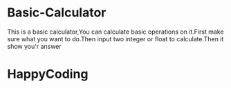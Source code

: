# Basic-Calculator
This is a basic calculator,You can calculate basic operations on it.First make sure what you want to do.Then input two integer or float to calculate.Then it show you'r answer
# HappyCoding
